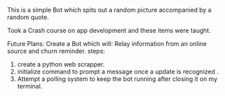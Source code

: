 This is a simple Bot which spits out a random picture accompanied by a random quote.


Took a Crash course on app development and these items were taught.


Future Plans:
Create a Bot which will:
Relay information from an online source and churn reminder.
steps:
1. create a python web scrapper.
2. initialize command to prompt a message once a update is recognized . 
3. Attempt a polling system to keep the bot running after closing it on my terminal.
